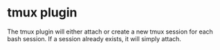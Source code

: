 # tmux plugin

The tmux plugin will either attach or create a new tmux session for each bash session. If a session already exists, it will simply attach.
